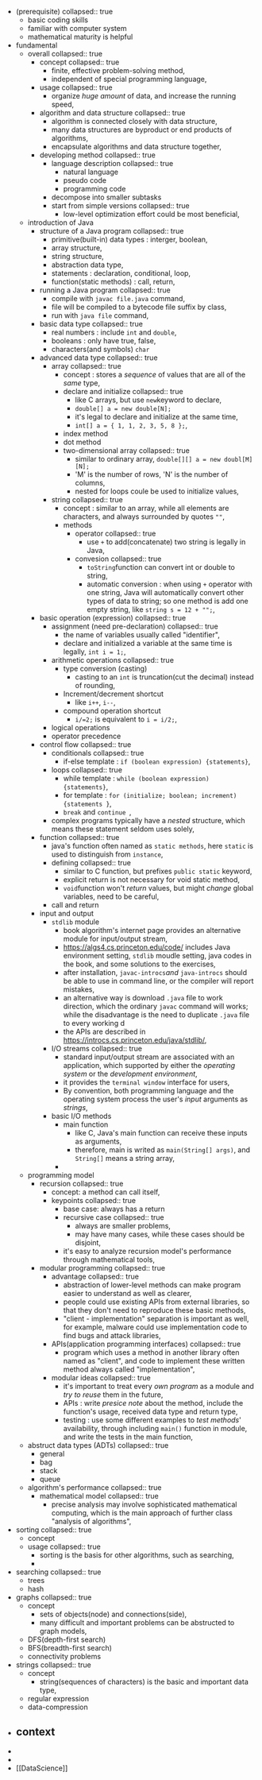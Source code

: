 - (prerequisite)
  collapsed:: true
	- basic coding skills
	- familiar with computer system
	- mathematical maturity is helpful
- fundamental
	- overall
	  collapsed:: true
		- concept
		  collapsed:: true
			- finite, effective problem-solving method,
			- independent of special programming language,
		- usage
		  collapsed:: true
			- organize *huge amount* of data, and increase the running speed,
		- algorithm and data structure
		  collapsed:: true
			- algorithm is connected closely with data structure,
			- many data structures are byproduct or end products of algorithms,
			- encapsulate algorithms and data structure together,
		- developing method
		  collapsed:: true
			- language description
			  collapsed:: true
				- natural language
				- pseudo code
				- programming code
			- decompose into smaller subtasks
			- start from simple versions
			  collapsed:: true
				- low-level optimization effort could be most beneficial,
	- introduction of Java
		- structure of a Java program
		  collapsed:: true
			- primitive(built-in) data types : interger, boolean,
			- array structure,
			- string structure,
			- abstraction data type,
			- statements : declaration, conditional, loop,
			- function(static methods) : call, return,
		- running a Java program
		  collapsed:: true
			- compile with `javac file.java` command,
			- file will be compiled to a bytecode file suffix by class,
			- run with `java file` command,
		- basic data type
		  collapsed:: true
			- real numbers : include `int` and  `double`,
			- booleans : only have true, false,
			- characters(and symbols)  `char`
		- advanced data type
		  collapsed:: true
			- array
			  collapsed:: true
				- concept : stores a *sequence* of values that are all of the *same* type,
				- declare and initialize
				  collapsed:: true
					- like C arrays, but use `new`keyword to declare,
					- `double[] a = new double[N];`
					- it's legal to declare and initialize at the same time,
					- `int[] a = { 1, 1, 2, 3, 5, 8 };`,
				- index method
				- dot method
				- two-dimensional array
				  collapsed:: true
					- similar to ordinary array, `double[][] a = new doubl[M][N];`
					- 'M' is the number of rows, 'N' is the number of columns,
					- nested for loops coule be used to initialize values,
			- string
			  collapsed:: true
				- concept : similar to an array, while all elements are characters, and always surrounded by quotes `""`,
				- methods
					- operator
					  collapsed:: true
						- use `+` to add(concatenate) two string is legally in Java,
					- convesion
					  collapsed:: true
						- `toString`function can convert int or double to string,
						- automatic conversion : when using `+` operator with one string, Java will automatically convert other types of data to string; so one method is add one empty string, like `string s = 12 + "";`,
		- basic operation (expression)
		  collapsed:: true
			- assignment (need pre-declaration)
			  collapsed:: true
				- the name of variables usually called "identifier",
				- declare and initialized a variable at the same time is legally, `int i = 1;`,
			- arithmetic operations
			  collapsed:: true
				- type conversion (casting)
					- casting to an `int` is truncation(cut the decimal) instead of rounding,
				- Increment/decrement shortcut
					- like `i++`, `i--`,
				- compound operation shortcut
					- `i/=2;` is equivalent to `i = i/2;`,
			- logical operations
			- operator precedence
		- control flow
		  collapsed:: true
			- conditionals
			  collapsed:: true
				- if-else template : `if (boolean expression) {statements}`,
			- loops
			  collapsed:: true
				- while template : `while (boolean expression) {statements}`,
				- for template : `for (initialize; boolean; increment)  {statements }`,
				- `break` and `continue `,
			- complex programs typically have a *nested* structure, which means these statement seldom uses solely,
		- function
		  collapsed:: true
			- java's function often named as `static methods`, here `static` is used to distinguish from `instance`,
			- defining
			  collapsed:: true
				- similar to C function, but prefixes `public static` keyword,
				- explicit return is not necessary for void static method,
				- `void`function won't *return* values, but might *change* global variables, need to be careful,
			- call and return
		- input and output
			- `stdlib` module
				- book algorithm's internet page provides an alternative module for input/output stream,
				- https://algs4.cs.princeton.edu/code/ includes Java environment setting, `stdlib` moudle setting, java codes in the book, and some solutions to the exercises,
				- after installation, `javac-introcs`*and* `java-introcs` should be able to use in command line, or the compiler will report mistakes,
				- an alternative way is download `.java` file to work direction, which the ordinary `javac` command will works; while the disadvantage is the need to duplicate `.java` file to every working d
				- the APIs are described in https://introcs.cs.princeton.edu/java/stdlib/,
			- I/O streams
			  collapsed:: true
				- standard input/output stream are associated with an application, which supported by either the *operating system* or the *development environment*,
				- it provides the `terminal window` interface for users,
				- By convention, both programming language and the operating system process the user's *input* arguments as *strings*,
			- basic I/O methods
				- main function
					- like C, Java's main function can receive these inputs as arguments,
					- therefore, main is writed as `main(String[] args)`, and  `String[]` means a string array,
				-
	- programming model
		- recursion
		  collapsed:: true
			- concept: a method can call itself,
			- keypoints
			  collapsed:: true
				- base case: always has a return
				- recursive case
				  collapsed:: true
					- always are smaller problems,
					- may have many cases,  while these cases should be disjoint,
				- it's easy to analyze recursion model's performance through mathematical tools,
		- modular programming
		  collapsed:: true
			- advantage
			  collapsed:: true
				- abstraction of lower-level methods can make program easier to understand as well as clearer,
				- people could use existing APIs from external libraries, so that they don't need to reproduce these basic methods,
				- "client - implementation" separation is important as well, for example, malware could use implementation code to find bugs and attack libraries,
			- APIs(application programming interfaces)
			  collapsed:: true
				- program which uses a method in another library often named as "client", and code to implement these written method always called "implementation",
			- modular ideas
			  collapsed:: true
				- it's important to treat every *own program* as a module and *try to reuse* them in the future,
				- APIs : write *presice note* about the method, include the function's usage, received data type and return type,
				- testing : use some different examples to *test methods*' availability, through including `main()` function in module, and write the tests in the main function,
	- abstruct data types (ADTs)
	  collapsed:: true
		- general
		- bag
		- stack
		- queue
	- algorithm's performance
	  collapsed:: true
		- mathematical model
		  collapsed:: true
			- precise analysis may involve sophisticated mathematical computing, which is the main approach of  further class "analysis of algorithms",
- sorting
  collapsed:: true
	- concept
	- usage
	  collapsed:: true
		- sorting is the basis for other algorithms, such as searching,
		-
- searching
  collapsed:: true
	- trees
	- hash
- graphs
  collapsed:: true
	- concept
		- sets of objects(node) and connections(side),
		- many difficult and important problems can be abstructed to graph models,
	- DFS(depth-first search)
	- BFS(breadth-first search)
	- connectivity problems
- strings
  collapsed:: true
	- concept
		- string(sequences of characters) is the basic and important data type,
	- regular expression
	- data-compression
- context
	-
-
-
- [[DataScience]]
